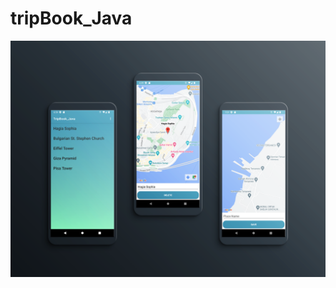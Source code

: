 # tripBook_Java
 
<img width="800" src="https://github.com/yusufaktan/tripBook_Java/blob/main/imagefor_readme/image.png">
